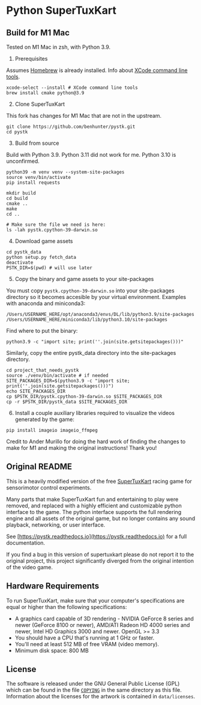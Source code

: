 # Python SuperTuxKart

## Build for M1 Mac

Tested on M1 Mac in zsh, with Python 3.9.

1. Prerequisites

Assumes [Homebrew](https://brew.sh/) is already installed. Info about [XCode command line tools](https://mac.install.guide/commandlinetools/4.html).

```shell
xcode-select --install # XCode command line tools
brew install cmake python@3.9
```

2. Clone SuperTuxKart

This fork has changes for M1 Mac that are not in the upstream.

```shell
git clone https://github.com/benhunter/pystk.git
cd pystk
```

3. Build from source

Build with Python 3.9. Python 3.11 did not work for me. Python 3.10 is unconfirmed.

```shell
python39 -m venv venv --system-site-packages
source venv/bin/activate
pip install requests

mkdir build
cd build
cmake ..
make
cd ..

# Make sure the file we need is here:
ls -lah pystk.cpython-39-darwin.so
```

4. Download game assets

```shell
cd pystk_data
python setup.py fetch_data
deactivate
PSTK_DIR=$(pwd) # will use later
```

5. Copy the binary and game assets to your site-packages

You must copy `pystk.cpython-39-darwin.so` into your site-packages directory so it becomes accesible by your virtual environment. Examples with anaconda and miniconda3:

`/Users/USERNAME_HERE/opt/anaconda3/envs/DL/lib/python3.9/site-packages`
`/Users/USERNAME_HERE/miniconda3/lib/python3.10/site-packages`

Find where to put the binary: 

```shell
python3.9 -c "import site; print(''.join(site.getsitepackages()))"
```

Similarly, copy the entire pystk_data directory into the site-packages directory.

```shell
cd project_that_needs_pystk
source ./venv/bin/activate # if needed
SITE_PACKAGES_DIR=$(python3.9 -c "import site; print(''.join(site.getsitepackages()))")
echo SITE_PACKAGES_DIR
cp $PSTK_DIR/pystk.cpython-39-darwin.so $SITE_PACKAGES_DIR
cp -r $PSTK_DIR/pystk_data $SITE_PACKAGES_DIR
```

6. Install a couple auxiliary libraries required to visualize the videos generated by the game:

```shell
pip install imageio imageio_ffmpeg
```

Credit to Ander Murillo for doing the hard work of finding the changes to make for M1 and making the original instructions! Thank you!


## Original README

This is a heavily modified version of the free [SuperTuxKart](https://github.com/supertuxkart/stk-code) racing game for sensorimotor control experiments.

Many parts that make SuperTuxKart fun and entertaining to play were removed, and replaced with a highly efficient and customizable python interface to the game.
The python interface supports the full rendering engine and all assets of the original game, but no longer contains any sound playback, networking, or user interface.

See [https://pystk.readthedocs.io](https://pystk.readthedocs.io) for a full documentation.

If you find a bug in this version of supertuxkart please do not report it to the original project, this project significantly diverged from the original intention of the video game.

## Hardware Requirements
To run SuperTuxKart, make sure that your computer's specifications are equal or higher than the following specifications:

* A graphics card capable of 3D rendering - NVIDIA GeForce 8 series and newer (GeForce 8100 or newer), AMD/ATI Radeon HD 4000 series and newer, Intel HD Graphics 3000 and newer. OpenGL >= 3.3
* You should have a CPU that's running at 1 GHz or faster. 
* You'll need at least 512 MB of free VRAM (video memory).
* Minimum disk space: 800 MB 

## License
The software is released under the GNU General Public License (GPL) which can be found in the file [`COPYING`](/COPYING) in the same directory as this file. Information about the licenses for the artwork is contained in `data/licenses`.

